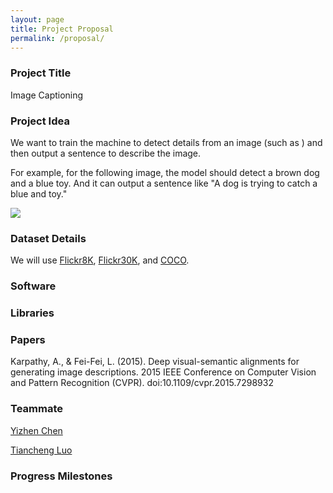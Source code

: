 ```yaml
---
layout: page
title: Project Proposal
permalink: /proposal/
---
```


### Project Title

Image Captioning

### Project Idea

We want to train the machine to detect details from an image (such as ) and then output a sentence to describe the image.

For example, for the following image, the model should detect a brown dog and a blue toy. And it can output a sentence like "A dog is trying to catch a blue and toy."

![](../assets/example.jpg)

### Dataset Details

We will use [Flickr8K](http://nlp.cs.illinois.edu/HockenmaierGroup/8k-pictures.html), [Flickr30K](http://shannon.cs.illinois.edu/DenotationGraph/), and [COCO](http://cocodataset.org/).

### Software
### Libraries
### Papers

Karpathy, A., & Fei-Fei, L. (2015). Deep visual-semantic alignments for generating image descriptions. 2015 IEEE Conference on Computer Vision and Pattern Recognition (CVPR). doi:10.1109/cvpr.2015.7298932

### Teammate

[Yizhen Chen](https://sharedcare.io/)

[Tiancheng Luo](https://iLtc.io)

### Progress Milestones

